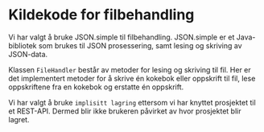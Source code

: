 # Kildekode for filbehandling
Vi har valgt å bruke JSON.simple til filbehandling. JSON.simple er et Java-bibliotek som brukes til JSON prosessering, samt lesing og skriving av JSON-data. 

Klassen `FileHandler` består av metoder for lesing og skriving til fil. Her er det implementert metoder for å skrive én kokebok eller oppskrift til fil, lese oppskriftene fra en kokebok og erstatte én oppskrift.  

Vi har valgt å bruke `implisitt lagring` ettersom vi har knyttet prosjektet til et REST-API. Dermed blir ikke brukeren påvirket av hvor prosjektet blir lagret. 
 


